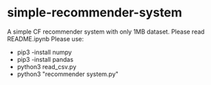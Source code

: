 # simple-recommender-system
A simple CF recommender system with only 1MB dataset.
Please read README.ipynb
Please use:
*   pip3 -install numpy
*   pip3 -install pandas
*   python3 read_csv.py
*   python3 "recommender system.py"